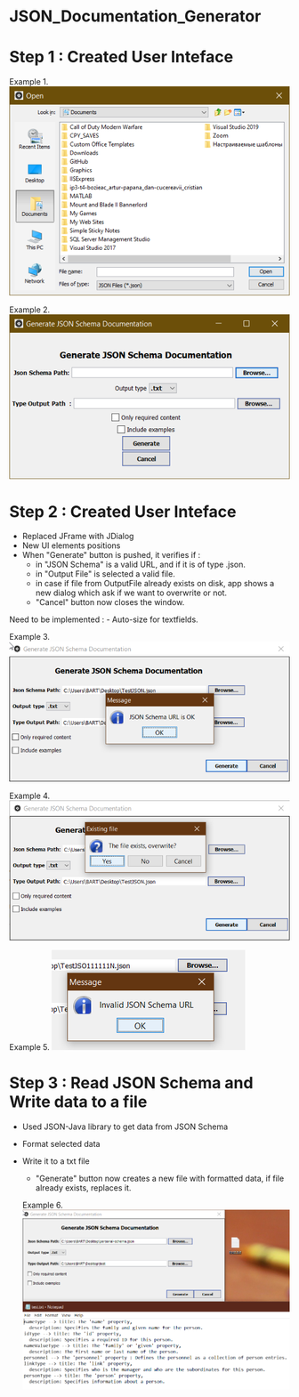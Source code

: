 # JSON_Documentation_Generator
 
# Step 1 : Created User Inteface

Example 1.
![Screenshot](DialogWindow.png)


Example 2.
![Screenshot](MainWindow.png)

# Step 2 : Created User Inteface
- Replaced JFrame with JDialog
- New UI elements positions
- When "Generate" button is pushed, it verifies if :
   - in "JSON Schema" is a valid URL, and if it is of type .json.
   - in "Output File" is selected a valid file.
   - in case if file from OutputFile already exists on disk, app shows a new dialog which ask if we 
   want to overwrite or not.
   - "Cancel" button now closes the window.

Need to be implemented : - Auto-size for textfields.

Example 3.
![Screenshot](dialogOkURL.png)

Example 4.
![Screenshot](overwriteDialog.png)

Example 5.
![Screenshot](invalidURL.png)

# Step 3 : Read JSON Schema and Write data to a file
- Used JSON-Java library to get data from JSON Schema
- Format selected data
- Write it to a txt file
   - "Generate" button now creates a new file with formatted data, if file already exists, replaces it.
   
   Example 6.
![Screenshot](saveFormat1.png)
